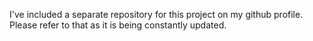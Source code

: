 I've included a separate repository for this project on my github profile. Please refer to that as it is being constantly updated.

